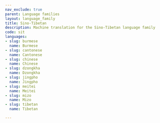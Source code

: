 ```yaml
---
nav_exclude: true
parent: Language families
layout: language_family
title: Sino-Tibetan
description: Machine translation for the Sino-Tibetan language family
code: sit
languages:
- slug: burmese
  name: Burmese
- slug: cantonese
  name: Cantonese
- slug: chinese
  name: Chinese
- slug: dzongkha
  name: Dzongkha
- slug: jingpho
  name: Jingpho
- slug: meitei
  name: Meitei
- slug: mizo
  name: Mizo
- slug: tibetan
  name: Tibetan

---
```


